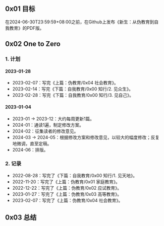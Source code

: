 ## 0x01 目标

在2024-06-30T23:59:59+08:00之前，在Github上发布《新生：从伪教育到自我教育》的PDF版。

## 0x02 One to Zero

### 1. 计划

#### 2023-01-28

- 2023-02-07：写完《上篇：伪教育/0x04 社会教育》。
- 2023-02-14：写完《下篇：自我教育/0x00 知行/2. 见众生》。
- 2023-02-28：写完《下篇：自我教育/0x00 知行/3. 见自己》。

#### 2023-01-04

- 2023-01 → 2023-12：大约每周更新1篇。
- 2024-01：通读1遍，制定修改方案。
- 2024-02：征集读者的修改意见。
- 2024-03 → 2024-05：根据修改方案和修改意见，以较大的幅度修改；反复地微调，直至定稿。
- 2024-06：排版。

### 2. 记录

- 2022-08-28：写完了《下篇：自我教育/0x00 知行/1. 见天地》。
- 2022-11-20：写完了《上篇：伪教育/0x01 家庭教育》。
- 2022-12-22：写完了《上篇：伪教育/0x02 应试教育》。
- 2023-01-27：写完了《上篇：伪教育/0x03 高等教育》。
- 2023-02-07：写完了《上篇：伪教育/0x04 社会教育》。

## 0x03 总结